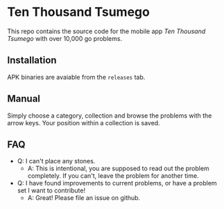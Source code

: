 # Ten Thousand Tsumego
This repo contains the source code for the mobile app *Ten Thousand Tsumego* with over 10,000 go problems.

## Installation
APK binaries are avaiable from the `releases` tab.

## Manual
Simply choose a category, collection and browse the problems with the arrow keys.
Your position within a collection is saved.

## FAQ

* Q: I can't place any stones.
    * A: This is intentional, you are supposed to read out the problem completely. If you can't, leave the problem for another time.
* Q: I have found improvements to current problems, or have a problem set I want to contribute!
    * A: Great! Please file an issue on github.

